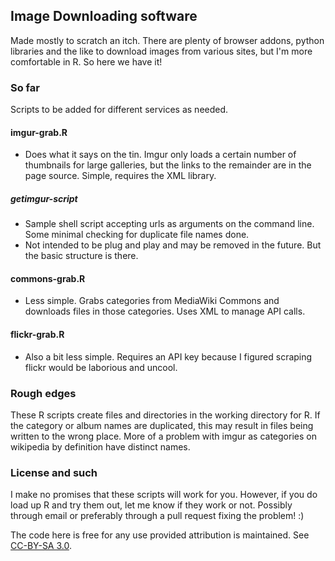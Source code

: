 ## Image Downloading software

Made mostly to scratch an itch. There are plenty of browser addons, python libraries and the like to download images from various sites, but I'm more comfortable in R. So here we have it!

### So far

Scripts to be added for different services as needed.

#### imgur-grab.R

- Does what it says on the tin. Imgur only loads a certain number of thumbnails for large galleries, but the links to the remainder are in the page source. Simple, requires the XML library.

##### getimgur-script

- Sample shell script accepting urls as arguments on the command line. Some minimal checking for duplicate file names done. 
- Not intended to be plug and play and may be removed in the future. But the basic structure is there. 


#### commons-grab.R

- Less simple. Grabs categories from MediaWiki Commons and downloads files in those categories. Uses XML to manage API calls. 
 
#### flickr-grab.R

- Also a bit less simple. Requires an API key because I figured scraping flickr would be laborious and uncool. 


### Rough edges

These R scripts create files and directories in the working directory for R. If the category or album names are duplicated, this may result in files being written to the wrong place. More of a problem with imgur as categories on wikipedia by definition have distinct names. 

### License and such

I make no promises that these scripts will work for you. However, if you do load up R and try them out, let me know if they work or not. Possibly through email or preferably through a pull request fixing the problem! :)

The code here is free for any use provided attribution is maintained. See [CC-BY-SA 3.0](http://creativecommons.org/licenses/by-sa/3.0/us/).